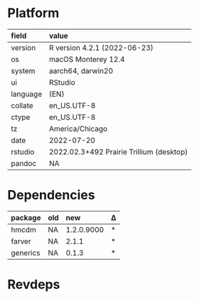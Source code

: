 # Platform

|field    |value                                    |
|:--------|:----------------------------------------|
|version  |R version 4.2.1 (2022-06-23)             |
|os       |macOS Monterey 12.4                      |
|system   |aarch64, darwin20                        |
|ui       |RStudio                                  |
|language |(EN)                                     |
|collate  |en_US.UTF-8                              |
|ctype    |en_US.UTF-8                              |
|tz       |America/Chicago                          |
|date     |2022-07-20                               |
|rstudio  |2022.02.3+492 Prairie Trillium (desktop) |
|pandoc   |NA                                       |

# Dependencies

|package  |old |new        |Δ  |
|:--------|:---|:----------|:--|
|hmcdm    |NA  |1.2.0.9000 |*  |
|farver   |NA  |2.1.1      |*  |
|generics |NA  |0.1.3      |*  |

# Revdeps

